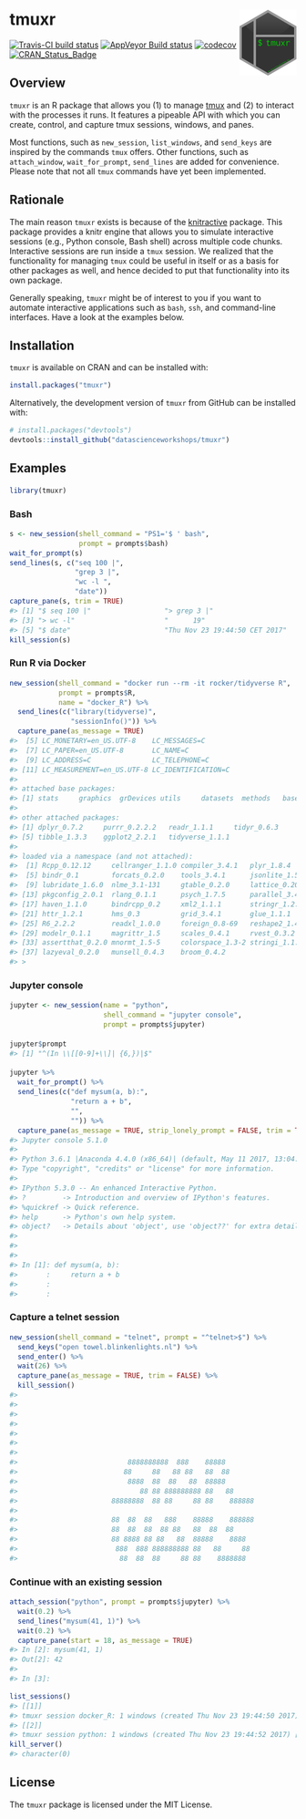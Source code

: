 
<!-- README.md is generated from README.Rmd. Please edit that file -->
tmuxr <img src="man/figures/logo.png" align="right" width="100px" />
====================================================================

[![Travis-CI build status](https://travis-ci.org/datascienceworkshops/tmuxr.svg?branch=master)](https://travis-ci.org/datascienceworkshops/tmuxr) [![AppVeyor Build status](https://ci.appveyor.com/api/projects/status/jw0bf2mt65q556ec/branch/master?svg=true)](https://ci.appveyor.com/project/jeroenjanssens/tmuxr/branch/master) [![codecov](https://codecov.io/gh/datascienceworkshops/tmuxr/branch/master/graph/badge.svg)](https://codecov.io/gh/datascienceworkshops/tmuxr) [![CRAN\_Status\_Badge](http://www.r-pkg.org/badges/version/tmuxr)](https://cran.r-project.org/package=tmuxr)

Overview
--------

`tmuxr` is an R package that allows you (1) to manage [tmux](https://github.com/tmux/tmux/wiki) and (2) to interact with the processes it runs. It features a pipeable API with which you can create, control, and capture tmux sessions, windows, and panes.

Most functions, such as `new_session`, `list_windows`, and `send_keys` are inspired by the commands `tmux` offers. Other functions, such as `attach_window`, `wait_for_prompt`, `send_lines` are added for convenience. Please note that not all `tmux` commands have yet been implemented.

Rationale
---------

The main reason `tmuxr` exists is because of the [knitractive](https://datascienceworkshops.github.io/knitractive/) package. This package provides a knitr engine that allows you to simulate interactive sessions (e.g., Python console, Bash shell) across multiple code chunks. Interactive sessions are run inside a `tmux` session. We realized that the functionality for managing `tmux` could be useful in itself or as a basis for other packages as well, and hence decided to put that functionality into its own package.

Generally speaking, `tmuxr` might be of interest to you if you want to automate interactive applications such as `bash`, `ssh`, and command-line interfaces. Have a look at the examples below.

Installation
------------

`tmuxr` is available on CRAN and can be installed with:

``` r
install.packages("tmuxr")
```

Alternatively, the development version of `tmuxr` from GitHub can be installed with:

``` r
# install.packages("devtools")
devtools::install_github("datascienceworkshops/tmuxr")
```

Examples
--------

``` r
library(tmuxr)
```

### Bash

``` r
s <- new_session(shell_command = "PS1='$ ' bash",
                 prompt = prompts$bash)
wait_for_prompt(s)
send_lines(s, c("seq 100 |",
                "grep 3 |",
                "wc -l ",
                "date"))
capture_pane(s, trim = TRUE)
#> [1] "$ seq 100 |"                  "> grep 3 |"                  
#> [3] "> wc -l"                      "      19"                    
#> [5] "$ date"                       "Thu Nov 23 19:44:50 CET 2017"
kill_session(s)
```

<!-- #### Full screen capture -->
<!-- ```{r} -->
<!-- new_session() %>% -->
<!--   send_keys("htop") %>% -->
<!--   send_enter() %>% -->
<!--   wait(2) %>% -->
<!--   capture_pane(as_message = TRUE) %>% -->
<!--   send_keys("q") -->
<!-- ``` -->
### Run R via Docker

``` r
new_session(shell_command = "docker run --rm -it rocker/tidyverse R",
            prompt = prompts$R,
            name = "docker_R") %>%
  send_lines(c("library(tidyverse)",
               "sessionInfo()")) %>%
  capture_pane(as_message = TRUE)
#>  [5] LC_MONETARY=en_US.UTF-8    LC_MESSAGES=C
#>  [7] LC_PAPER=en_US.UTF-8       LC_NAME=C
#>  [9] LC_ADDRESS=C               LC_TELEPHONE=C
#> [11] LC_MEASUREMENT=en_US.UTF-8 LC_IDENTIFICATION=C
#> 
#> attached base packages:
#> [1] stats     graphics  grDevices utils     datasets  methods   base
#> 
#> other attached packages:
#> [1] dplyr_0.7.2     purrr_0.2.2.2   readr_1.1.1     tidyr_0.6.3
#> [5] tibble_1.3.3    ggplot2_2.2.1   tidyverse_1.1.1
#> 
#> loaded via a namespace (and not attached):
#>  [1] Rcpp_0.12.12     cellranger_1.1.0 compiler_3.4.1   plyr_1.8.4
#>  [5] bindr_0.1        forcats_0.2.0    tools_3.4.1      jsonlite_1.5
#>  [9] lubridate_1.6.0  nlme_3.1-131     gtable_0.2.0     lattice_0.20-35
#> [13] pkgconfig_2.0.1  rlang_0.1.1      psych_1.7.5      parallel_3.4.1
#> [17] haven_1.1.0      bindrcpp_0.2     xml2_1.1.1       stringr_1.2.0
#> [21] httr_1.2.1       hms_0.3          grid_3.4.1       glue_1.1.1
#> [25] R6_2.2.2         readxl_1.0.0     foreign_0.8-69   reshape2_1.4.2
#> [29] modelr_0.1.1     magrittr_1.5     scales_0.4.1     rvest_0.3.2
#> [33] assertthat_0.2.0 mnormt_1.5-5     colorspace_1.3-2 stringi_1.1.5
#> [37] lazyeval_0.2.0   munsell_0.4.3    broom_0.4.2
#> >
```

### Jupyter console

``` r
jupyter <- new_session(name = "python",
                       shell_command = "jupyter console",
                       prompt = prompts$jupyter)

jupyter$prompt
#> [1] "^(In \\[[0-9]+\\]| {6,})|$"

jupyter %>%
  wait_for_prompt() %>%
  send_lines(c("def mysum(a, b):",
               "return a + b",
               "",
               "")) %>%
  capture_pane(as_message = TRUE, strip_lonely_prompt = FALSE, trim = TRUE)
#> Jupyter console 5.1.0
#> 
#> Python 3.6.1 |Anaconda 4.4.0 (x86_64)| (default, May 11 2017, 13:04:09)
#> Type "copyright", "credits" or "license" for more information.
#> 
#> IPython 5.3.0 -- An enhanced Interactive Python.
#> ?         -> Introduction and overview of IPython's features.
#> %quickref -> Quick reference.
#> help      -> Python's own help system.
#> object?   -> Details about 'object', use 'object??' for extra details.
#> 
#> 
#> 
#> In [1]: def mysum(a, b):
#>       :     return a + b
#>       :
#>       :
```

### Capture a telnet session

``` r
new_session(shell_command = "telnet", prompt = "^telnet>$") %>%
  send_keys("open towel.blinkenlights.nl") %>%
  send_enter() %>%
  wait(26) %>%
  capture_pane(as_message = TRUE, trim = FALSE) %>%
  kill_session()
#> 
#> 
#> 
#> 
#> 
#> 
#> 
#>                           8888888888  888    88888
#>                          88     88   88 88   88  88
#>                           8888  88  88   88  88888
#>                              88 88 888888888 88   88
#>                       88888888  88 88     88 88    888888
#> 
#>                       88  88  88   888    88888    888888
#>                       88  88  88  88 88   88  88  88
#>                       88 8888 88 88   88  88888    8888
#>                        888  888 888888888 88   88     88
#>                         88  88  88     88 88    8888888
```

### Continue with an existing session

``` r
attach_session("python", prompt = prompts$jupyter) %>%
  wait(0.2) %>%
  send_lines("mysum(41, 1)") %>%
  wait(0.2) %>%
  capture_pane(start = 18, as_message = TRUE)
#> In [2]: mysum(41, 1)
#> Out[2]: 42
#> 
#> In [3]:
```

``` r
list_sessions()
#> [[1]]
#> tmuxr session docker_R: 1 windows (created Thu Nov 23 19:44:50 2017) [80x24]
#> [[2]]
#> tmuxr session python: 1 windows (created Thu Nov 23 19:44:52 2017) [80x24]
kill_server()
#> character(0)
```

License
-------

The `tmuxr` package is licensed under the MIT License.
